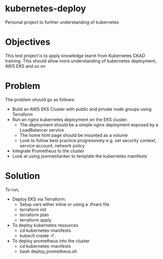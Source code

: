 # kubernetes-deploy
Personal project to further understanding of kubernetes

# Objectives
This test project is to apply knowledge learnt from Kubernetes CKAD training.
This should allow more understanding of kubernetes deployment, AWS EKS and so on


# Problem
The problem should go as follows:
- Build an AWS EKS Cluster with public and private node groups using Terraform
- Run an nginx kubernetes deployment on the EKS cluster.
    - The deployment should be a simple nginx deployment exposed by a LoadBalancer service
    - The home html page should be mounted as a volume
    - Look to follow best practice progressively e.g. set security context, service account, network policy
- Integrate Prometheus to the cluster
- Look at using jsonnet/tanker to template the kubernetes manifests

# Solution
To run,
- Deploy EKS via Terraform:
  - Setup vars either inline or using a .tfvars file
  - terraform init
  - terraform plan
  - terraform apply
- To deploy kubernetes resources
  - cd kubernetes-manifests
  - kubectl create -f .
- To deploy prometheus into the cluster
  - cd kubernetes-manifests
  - bash deploy_prometheus.sh